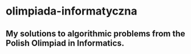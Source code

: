 # olimpiada-informatyczna
## My solutions to algorithmic problems from the Polish Olimpiad in Informatics.

